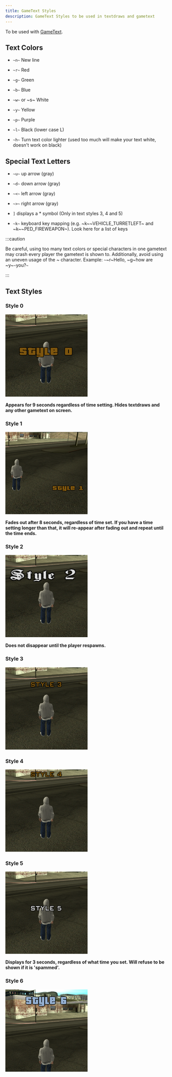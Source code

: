 ```yaml
---
title: GameText Styles
description: GameText Styles to be used in textdraws and gametext
---
```


To be used with [GameText](../functions/GameTextForPlayer).

## Text Colors

- `~n~` New line

- `~r~` Red

- `~g~` Green

- `~b~` Blue

- `~w~` or ~s~ White

- `~y~` Yellow

- `~p~` Purple

- `~l~` Black (lower case L)

- `~h~` Turn text color lighter (used too much will make your text white, doesn't work on black)

## Special Text Letters

- `~u~` up arrow (gray)

- `~d~` down arrow (gray)

- `~<~` left arrow (gray)

- `~>~` right arrow (gray)

- `]` displays a \* symbol (Only in text styles 3, 4 and 5)

- `~k~` keyboard key mapping (e.g. ~k~~VEHICLE_TURRETLEFT~ and ~k~~PED_FIREWEAPON~). Look here for a list of keys

:::caution

Be careful, using too many text colors or special characters in one gametext may crash every player the gametext is shown to. Additionally, avoid using an uneven usage of the ~ character. Example: `~`~r~Hello, ~g~how are ~y~`~`you?`~`

:::

## Text Styles

### Style 0

![GameTextStyle0](/static/images/gametextstyles/style0.png)

**Appears for 9 seconds regardless of time setting. Hides textdraws and any other gametext on screen.**

### Style 1

![GameTextStyle1](/static/images/gametextstyles/style1.png)

**Fades out after 8 seconds, regardless of time set. If you have a time setting longer than that, it will re-appear after fading out and repeat until the time ends.**

### Style 2

![GameTextStyle2](/static/images/gametextstyles/style2.png)

**Does not disappear until the player respawns.**

### Style 3

![GameTextStyle3](/static/images/gametextstyles/style3.png)

### Style 4

![GameTextStyle4](/static/images/gametextstyles/style4.png)

### Style 5

![GameTextStyle5](/static/images/gametextstyles/style5.png)

**Displays for 3 seconds, regardless of what time you set. Will refuse to be shown if it is 'spammed'.**

### Style 6

![GameTextStyle6](/static/images/gametextstyles/style6.png)
